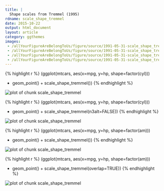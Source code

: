 ```yaml
---
title: |
  Shape scales from Tremmel (1995)
rdname: scale_shape_tremmel
date: 2015-10-22
output: html_document
layout: article
category: ggthemes
images:
 - /allYourFigureAreBelongToUs/figure/source/1991-05-31-scale_shape_tremmel//scale_shape_tremmel-1.png
 - /allYourFigureAreBelongToUs/figure/source/1991-05-31-scale_shape_tremmel//scale_shape_tremmel-2.png
 - /allYourFigureAreBelongToUs/figure/source/1991-05-31-scale_shape_tremmel//scale_shape_tremmel-3.png
 - /allYourFigureAreBelongToUs/figure/source/1991-05-31-scale_shape_tremmel//scale_shape_tremmel-4.png
---
```





{% highlight r %}
(ggplot(mtcars, aes(x=mpg, y=hp, shape=factor(cyl)))
 + geom_point() + scale_shape_tremmel())
{% endhighlight %}

![plot of chunk scale_shape_tremmel](/allYourFigureAreBelongToUs/figure/source/1991-05-31-scale_shape_tremmel/scale_shape_tremmel-1.png) 

{% highlight r %}
(ggplot(mtcars, aes(x=mpg, y=hp, shape=factor(cyl)))
 + geom_point() + scale_shape_tremmel(n3alt=FALSE))
{% endhighlight %}

![plot of chunk scale_shape_tremmel](/allYourFigureAreBelongToUs/figure/source/1991-05-31-scale_shape_tremmel/scale_shape_tremmel-2.png) 

{% highlight r %}
(ggplot(mtcars, aes(x=mpg, y=hp, shape=factor(am)))
 + geom_point() + scale_shape_tremmel())
{% endhighlight %}

![plot of chunk scale_shape_tremmel](/allYourFigureAreBelongToUs/figure/source/1991-05-31-scale_shape_tremmel/scale_shape_tremmel-3.png) 

{% highlight r %}
(ggplot(mtcars, aes(x=mpg, y=hp, shape=factor(am)))
 + geom_point() + scale_shape_tremmel(overlap=TRUE))
{% endhighlight %}

![plot of chunk scale_shape_tremmel](/allYourFigureAreBelongToUs/figure/source/1991-05-31-scale_shape_tremmel/scale_shape_tremmel-4.png) 